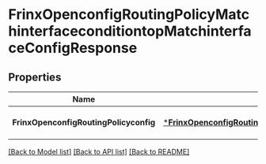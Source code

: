 # FrinxOpenconfigRoutingPolicyMatchinterfaceconditiontopMatchinterfaceConfigResponse

## Properties
Name | Type | Description | Notes
------------ | ------------- | ------------- | -------------
**FrinxOpenconfigRoutingPolicyconfig** | [***FrinxOpenconfigRoutingPolicyMatchinterfaceconditiontopMatchinterfaceConfig**](frinx.openconfig.routing.policy.matchinterfaceconditiontop.matchinterface.Config.md) |  | [optional] [default to null]

[[Back to Model list]](../README.md#documentation-for-models) [[Back to API list]](../README.md#documentation-for-api-endpoints) [[Back to README]](../README.md)


